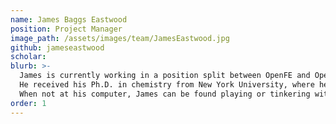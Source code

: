 ```yaml
---
name: James Baggs Eastwood
position: Project Manager
image_path: /assets/images/team/JamesEastwood.jpg
github: jameseastwood
scholar:
blurb: >-
  James is currently working in a position split between OpenFE and OpenFF. 
  He received his Ph.D. in chemistry from New York University, where he studied the conformations and dynamics of macrocycles and worked on design algorithms for synthetic foldamers. 
  When not at his computer, James can be found playing or tinkering with electronic musical instruments, biking around Manhattan, or introducing a toddler to the wonders of the world.
order: 1
---
```


